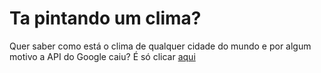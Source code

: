 # Ta pintando um clima?

Quer saber como está o clima de qualquer cidade do mundo e por algum motivo a API do Google caiu? 
É só clicar [aqui](https://fernando-goncalves-santos.github.io/weatherApp/)





